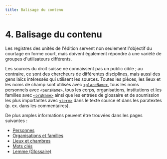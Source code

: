 ```yaml
---
title: Balisage du contenu
---
```


# 4. Balisage du contenu

Les registres des unités de l'édition servent non seulement l'objectif du courtage en forme court,
mais doivent également répondre à une variété de groupes d'utilisateurs différents.

Les sources du droit suisse ne connaissent pas un public cible ; au contraire, ce sont
des chercheurs de différentes disciplines, mais aussi des gens laïcs intéressés qui
utilisent les sources.
Toutes les pièces, les lieux et les noms de champ sont utilisés avec
[`<placeName>`](placeName.fr.md), tous les noms personnels avec [`<persName>`](persName.fr.md),
tous les corps, organisations, institutions et les familles avec [`<orgName>`](orgName.fr.md)
ainsi que les entrées de glossaire et de soumission les plus importantes avec
[`<term>`](term.fr.md) dans le texte source et dans les paratextes (p. ex. dans les commentaires).

De plus amples informations peuvent être trouvées dans les pages suivantes :

- [Personnes](persons.fr.md)
- [Organisations et familles](organisations.fr.md)
- [Lieux et chambres](places.fr.md)
- [Mots clés](keyword_entries.fr.md)
- [Lemme (Glossaire)](lemmata.fr.md)
